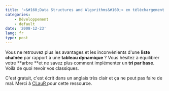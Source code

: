 ```yaml
---
title: '«&#160;Data Structures and Algorithms&#160;» en téléchargement gratuit'
categories:
    - Développement
    - default
date: '2008-12-23'
lang: fr
type: post
---
```


Vous ne retrouvez plus les avantages et les inconvénients d'une **liste chaînée** par rapport à une **tableau dynamique**&nbsp;? Vous hésitez à équilibrer votre **arbre **et ne savez plus comment implémenter un **tri par base**. Voilà de quoi revoir vos classiques.

<!-- more -->

C'est gratuit, c'est écrit dans un anglais très clair et ça ne peut pas faire de mal. Merci à [CLauR ](http://blogs.msdn.com/b/clauer/archive/2008/12/22/d-couvrir-ou-r-viser-les-classiques-le-livre-gratuit-data-structures-and-algorithms.aspx)pour cette ressource.